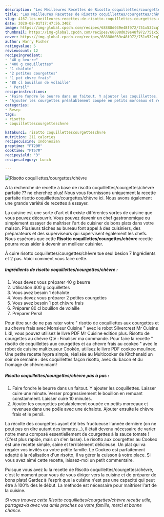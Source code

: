 ```yaml
---
description: "Les Meilleures Recettes de Risotto coquillettes/courgettes/chèvre"
title: "Les Meilleures Recettes de Risotto coquillettes/courgettes/chèvre"
slug: 4167-les-meilleures-recettes-de-risotto-coquillettes-courgettes-chevre
date: 2020-08-01T17:47:56.340Z
image: https://img-global.cpcdn.com/recipes/68888d039e48f972/751x532cq70/risotto-coquillettescourgetteschevre-photo-principale-de-la-recette.jpg
thumbnail: https://img-global.cpcdn.com/recipes/68888d039e48f972/751x532cq70/risotto-coquillettescourgetteschevre-photo-principale-de-la-recette.jpg
cover: https://img-global.cpcdn.com/recipes/68888d039e48f972/751x532cq70/risotto-coquillettescourgetteschevre-photo-principale-de-la-recette.jpg
author: Harry Fisher
ratingvalue: 5
reviewcount: 12
recipeingredient:
- "40 g beurre"
- "400 g coquillettes"
- "1 chalote"
- "2 petites courgettes"
- "1 pot chvre frais"
- "80 cl bouillon de volaille"
- " Persil"
recipeinstructions:
- "Faire fondre le beurre dans un faitout. Y ajouter les coquillettes. Laisser cuire une minute. Verser progressivement le bouillon en remuant constamment. Laisser cuire 10 minutes."
- "Ajouter les courgettes préalablement coupée en petits morceaux et revenues dans une poêle avec une échalote. Ajouter ensuite le chèvre frais et le persil."
categories:
- Resep
tags:
- risotto
- coquillettescourgetteschvre

katakunci: risotto coquillettescourgetteschvre 
nutrition: 211 calories
recipecuisine: Indonesian
preptime: "PT29M"
cooktime: "PT57M"
recipeyield: "3"
recipecategory: Lunch

---
```



![Risotto coquillettes/courgettes/chèvre](https://img-global.cpcdn.com/recipes/68888d039e48f972/751x532cq70/risotto-coquillettescourgetteschevre-photo-principale-de-la-recette.jpg)

A la recherche de recette à base de risotto coquillettes/courgettes/chèvre parfaite ?? ne cherchez plus! Nous vous fournissons uniquement la recette parfaite risotto coquillettes/courgettes/chèvre ici. Nous avons également une grande variété de recettes à essayer.

La cuisine est une sorte d'art et il existe différentes sortes de cuisine que vous pouvez découvrir. Vous pouvez devenir un chef gastronomique ou simplement essayer de maîtriser l'art de cuisiner de bons plats dans votre maison. Plusieurs tâches au bureau font appel à des cuisiniers, des préparateurs et des superviseurs qui supervisent également les chefs. Nous espérons que cette <strong> Risotto coquillettes/courgettes/chèvre </strong> recette pourra vous aider à devenir un meilleur cuisinier.

<!--inarticleads1-->

À cuire risotto coquillettes/courgettes/chèvre tue seul besion 7 Ingrédients et 2 pas. Voici comment vous faire cette.

##### Ingrédients de risotto coquillettes/courgettes/chèvre :

1. Vous devez vous préparer 40 g beurre
1. Utilisation 400 g coquillettes
1. Vous avez besoin 1 échalote
1. Vous devez vous préparer 2 petites courgettes
1. Vous avez besoin 1 pot chèvre frais
1. Préparer 80 cl bouillon de volaille
1. Préparer  Persil


Pour être sur de ne pas rater votre &#34; risotto de coquillettes aux courgettes et au chevre frais avec Monsieur Cuisine &#34; avec le robot Silvercrest Mr Cuisine Lidl, vous pouvez utilisez le livre PDF Mr Cuisine edition plus. Risotto de courgettes au chèvre Qté : Finaliser ma commande. Pour faire la recette &#34; risotto de coquillettes aux courgettes et au chevre frais au cookeo &#34; avec le robot de cuisine multicuseur Cookéo, utilisez le livre PDF cookeo moulinex. Une petite recette hypra simple, réalisée au Multicooker de Kitchenaid un soir de semaine : des coquillettes façon risotto, avec du bacon et du fromage de chèvre.miam! 

<!--inarticleads2-->

##### Risotto coquillettes/courgettes/chèvre pas à pas :

1. Faire fondre le beurre dans un faitout. Y ajouter les coquillettes. Laisser cuire une minute. Verser progressivement le bouillon en remuant constamment. Laisser cuire 10 minutes.
1. Ajouter les courgettes préalablement coupée en petits morceaux et revenues dans une poêle avec une échalote. Ajouter ensuite le chèvre frais et le persil.


La récolte des courgettes ayant été très fructueuse l&#39;année dernière (on ne peut pas en dire autant des tomates…), il était devenu nécessaire de varier notre menu composé essentiellement de courgettes à la sauce tomate ! (C&#39;est plus rapide, mais on s&#39;en lasse). Le risotto aux courgettes au Cookeo est une recette simple, saine et terriblement délicieuse. Un plat qui va régaler vos invités ou votre petite famille. Le Cookeo est parfaitement adapté à la réalisation d&#39;un risotto, il va gérer la cuisson à votre place. Si vous avez aimé cette recette, laissez-moi un petit commentaire. 

<!--inarticleads1-->

<p>
Puisque vous avez lu la recette de Risotto coquillettes/courgettes/chèvre, c'est le moment pour vous de vous diriger vers la cuisine et de préparer de bons plats! Gardez à l'esprit que la cuisine n'est pas une capacité qui peut être à 100% dès le début. La méthode est nécessaire pour maîtriser l'art de la cuisine.
</p>

<p>
<i>Si vous trouvez cette Risotto coquillettes/courgettes/chèvre recette utile, partagez-la avec vos amis proches ou votre famille, merci et bonne chance.</i>
</p>
